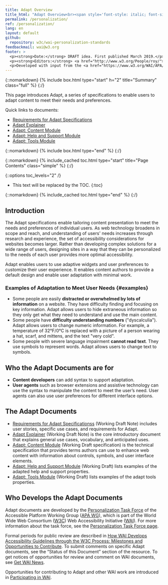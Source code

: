 ```yaml
---
title: Adapt Overview
title_html: "Adapt Overview<br><span style='font-style: italic; font-size: 0.5em; line-height:1'> [this is a draft page to see how renaming 'personalization' to 'Adapt' might work. see <a href='https://github.com/w3c/wai-personalization-standards/issues/7'>Naming GitHub Issue</a>]</span>"
permalink: /personalization/
ref: /personalization/
lang: en
layout: default
github:
  repository: w3c/wai-personalization-standards
feedbackmail: wai@w3.org
footer: >
  <p><strong>Date:</strong> DRAFT idea. First published March 2019.</p>
  <p><strong>Editors:</strong> <a href="http://www.w3.org/People/roy/">Ruoxi Ran</a>, <a href="http://www.w3.org/People/cooper/">Michael Cooper</a>, and <a href="http://www.w3.org/People/Shawn/">Shawn Lawton Henry</a>.</p>
  <p>Developed with input from the <a href="https://www.w3.org/WAI/APA/task-forces/personalization/">Personalization Task Force</a>.<p>
---
```


{::nomarkdown}
{% include box.html type="start" h="2" title="Summary" class="full" %}
{:/}

This page introduces Adapt, a series of specifications to enable users to adapt content to meet their needs and preferences.

Quick links to documents:
* [Requirements for Adapt Specifications](https://www.w3.org/TR/personalization-semantics-requirements-1.0/)
* [Adapt Explainer](https://www.w3.org/TR/personalization-semantics-1.0/)
* [Adapt: Content Module](https://www.w3.org/TR/personalization-semantics-content-1.0/)
* [Adapt: Help and Support Module](https://www.w3.org/TR/personalization-semantics-help-1.0/)
* [Adapt: Tools Module](https://www.w3.org/TR/personalization-semantics-tools-1.0/)

{::nomarkdown}
{% include box.html type="end" %}
{:/}

{::nomarkdown}
{% include_cached toc.html type="start" title="Page Contents" class="simple" %}
{:/}

{::options toc_levels="2" /}

-   This text will be replaced by the TOC.
{:toc}

{::nomarkdown}
{% include_cached toc.html type="end" %}
{:/}
 
## Introduction
The Adapt specifications enable tailoring  content presentation to meet the needs and preferences of individual users. As web technology broadens in scope and reach, and understanding of users' needs increases through research and experience, the set of accessibility considerations for websites becomes larger. Rather than developing complex solutions for a wide range of users, designing sites in a way that they can be personalized to the needs of each user provides more optimal accessibility.

Adapt enables users to use adaptive widgets and user preferences to customize their user experience. It enables content authors to provide a default design and enable user adaptation with minimal work.

### Examples of Adaptation to Meet User Needs {#examples}

* Some people are easily **distracted or overwhelmed by lots of information** on a website. They have difficulty finding and focusing on key information. Adapt allows users to hide extraneous information so they only get what they need to understand and use the main content.
* Some people have **difficulty understanding numbers** ("dyscalculia"). Adapt allows users to change numeric information. For example, a temperature of 32&deg;F/0&deg;C is replaced with a picture of a person wearing a hat, scarf, and mittens, and the text "very cold".
* Some people with severe language impairment **cannot read text**. They use symbols to represent words. Adapt allows users to change text to symbols.

## Who the Adapt Documents are for
* **Content developers** can add syntax to support adaptation. 
* **User agents** such as browser extensions and assistive technology can use the syntax to manipulate the content to meet the user’s need. User agents can also use user preferences for different interface options.

## The Adapt Documents
* [Requirements for Adapt Specificationss](https://www.w3.org/TR/personalization-semantics-requirements-1.0/) (Working Draft Note) includes user stories, specific use cases, and requirements for Adapt.
* [Adapt Explainer](https://www.w3.org/TR/personalization-semantics-1.0/) (Working Draft Note) is the core introductory document that explains general use cases, vocabulary, and anticipated uses.
* [Adapt: Content Module](https://www.w3.org/TR/personalization-semantics-content-1.0/) (Working Draft specification) is the technical specification that provides terms authors can use to enhance web content with information about controls, symbols, and user interface elements.
* [Adapt: Help and Support Module](https://www.w3.org/TR/personalization-semantics-help-1.0/) (Working Draft) lists examples of the adapted help and support properties.
* [Adapt: Tools Module](https://www.w3.org/TR/personalization-semantics-tools-1.0/) (Working Draft) lists examples of the adapt tools properties.

## Who Develops the Adapt Documents
Adapt documents are developed by the [Personalization Task Force](https://www.w3.org/WAI/APA/task-forces/personalization/) of the Accessible Platform Working Group ([APA WG](https://www.w3.org/WAI/APA/)), which is part of the World Wide Web Consortium ([W3C](http://www.w3.org/)) Web Accessibility Initiative ([WAI](http://www.w3.org/WAI/)). For more information about the task force, see the [Personalization Task Force page](https://www.w3.org/WAI/APA/task-forces/personalization/).

Formal periods for public review are described in [How WAI Develops Accessibility Guidelines through the W3C Process: Milestones and Opportunities to Contribute](http://www.w3.org/WAI/intro/w3c-process). To submit comments on specific Adapt documents, see the “Status of this Document” section of the resource. To get notices of opportunities for review and comment on WAI documents, see [Get WAI News](https://www.w3.org/WAI/news/subscribe/).

Opportunities for contributing to Adapt and other WAI work are introduced in [Participating in WAI](https://www.w3.org/WAI/about/participating/).
